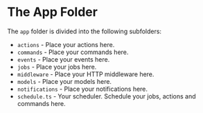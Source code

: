 # The App Folder

The `app` folder is divided into the following subfolders:

- `actions` - Place your actions here.
- `commands` - Place your commands here.
- `events` - Place your events here.
- `jobs` - Place your jobs here.
- `middleware` - Place your HTTP middleware here.
- `models` - Place your models here.
- `notifications` - Place your notifications here.
- `schedule.ts` - Your scheduler. Schedule your jobs, actions and commands here.
